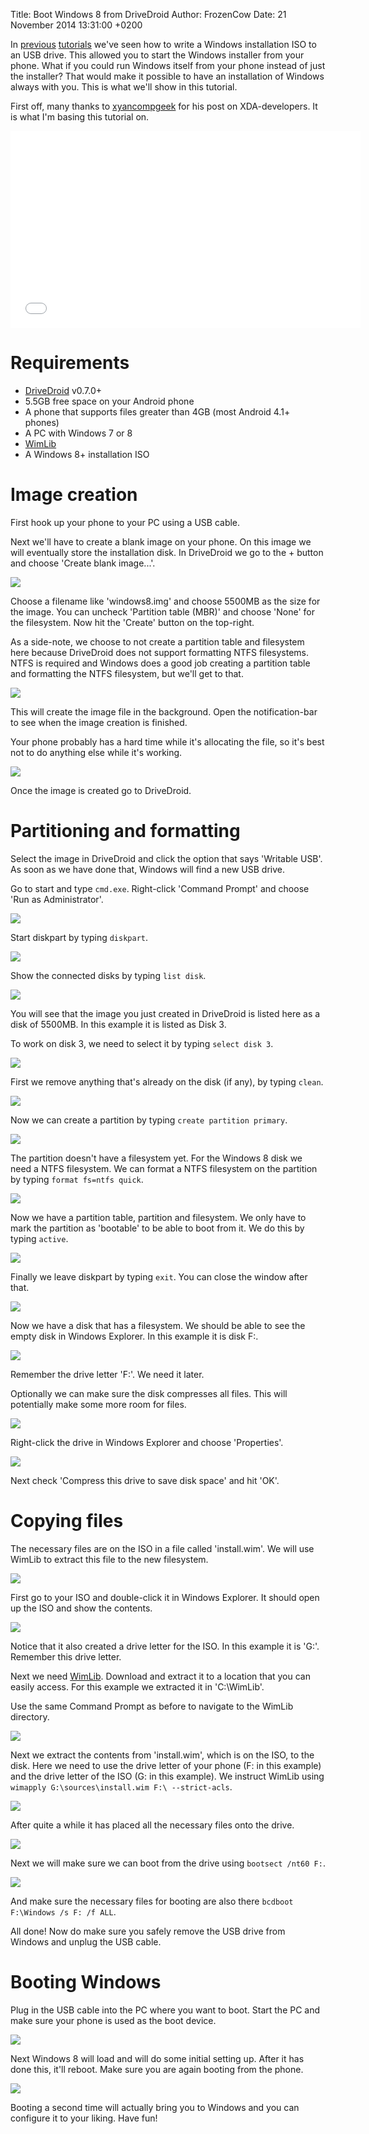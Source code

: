 Title: Boot Windows 8 from DriveDroid
Author: FrozenCow
Date: 21 November 2014 13:31:00 +0200

In [previous](/using-rufus-to-create-bootable-usb-images) [tutorials](windows-install-on-drivedroid) we've seen how to write a Windows installation ISO to an USB drive. This allowed you to start the Windows installer from your phone. What if you could run Windows itself from your phone instead of just the installer? That would make it possible to have an installation of Windows always with you. This is what we'll show in this tutorial.

First off, many thanks to [xyancompgeek](http://forum.xda-developers.com/showpost.php?p=56795760&postcount=883) for his post on XDA-developers. It is what I'm basing this tutorial on.

<iframe width="560" height="315" src="//www.youtube.com/embed/cuInQ55FcX4" frameborder="0" allowfullscreen></iframe>

# Requirements

* [DriveDroid](https://play.google.com/store/apps/details?id=com.softwarebakery.drivedroid) v0.7.0+
* 5.5GB free space on your Android phone
* A phone that supports files greater than 4GB (most Android 4.1+ phones)
* A PC with Windows 7 or 8
* [WimLib](http://sourceforge.net/projects/wimlib/)
* A Windows 8+ installation ISO

# Image creation

First hook up your phone to your PC using a USB cable.

Next we'll have to create a blank image on your phone. On this image we will eventually store the installation disk. In DriveDroid we go to the + button and choose 'Create blank image...'.

<img src="boot-windows-from-drivedroid/drivedroid-01.png" class="box" />

Choose a filename like 'windows8.img' and choose 5500MB as the size for the image. You can uncheck 'Partition table (MBR)' and choose 'None' for the filesystem. Now hit the 'Create' button on the top-right.

As a side-note, we choose to not create a partition table and filesystem here because DriveDroid does not support formatting NTFS filesystems. NTFS is required and Windows does a good job creating a partition table and formatting the NTFS filesystem, but we'll get to that.

<img src="boot-windows-from-drivedroid/drivedroid-02.png" class="box" />

This will create the image file in the background. Open the notification-bar to see when the image creation is finished.

Your phone probably has a hard time while it's allocating the file, so it's best not to do anything else while it's working.

<img src="boot-windows-from-drivedroid/drivedroid-03.png" class="box" />

Once the image is created go to DriveDroid.

# Partitioning and formatting

Select the image in DriveDroid and click the option that says 'Writable USB'. As soon as we have done that, Windows will find a new USB drive.

Go to start and type `cmd.exe`. Right-click 'Command Prompt' and choose 'Run as Administrator'.

<img src="boot-windows-from-drivedroid/partition-01.png" class="box" />

Start diskpart by typing `diskpart`.

<img src="boot-windows-from-drivedroid/partition-02.png" class="box" />

Show the connected disks by typing `list disk`.

<img src="boot-windows-from-drivedroid/partition-03.png" class="box" />

You will see that the image you just created in DriveDroid is listed here as a disk of 5500MB. In this example it is listed as Disk 3.

To work on disk 3, we need to select it by typing `select disk 3`.

<img src="boot-windows-from-drivedroid/partition-04.png" class="box" />

First we remove anything that's already on the disk (if any), by typing `clean`.

<img src="boot-windows-from-drivedroid/partition-05.png" class="box" />

Now we can create a partition by typing `create partition primary`.

<img src="boot-windows-from-drivedroid/partition-06.png" class="box" />

The partition doesn't have a filesystem yet. For the Windows 8 disk we need a NTFS filesystem. We can format a NTFS filesystem on the partition by typing `format fs=ntfs quick`.

<img src="boot-windows-from-drivedroid/partition-07.png" class="box" />

Now we have a partition table, partition and filesystem. We only have to mark the partition as 'bootable' to be able to boot from it. We do this by typing `active`.

<img src="boot-windows-from-drivedroid/partition-08.png" class="box" />

Finally we leave diskpart by typing `exit`. You can close the window after that.

<img src="boot-windows-from-drivedroid/partition-09.png" class="box" />

Now we have a disk that has a filesystem. We should be able to see the empty disk in Windows Explorer. In this example it is disk F:.

<img src="boot-windows-from-drivedroid/partition-10.png" class="box" />

Remember the drive letter 'F:'. We need it later.

Optionally we can make sure the disk compresses all files. This will potentially make some more room for files.

<img src="boot-windows-from-drivedroid/compress-01.png" class="box" />

Right-click the drive in Windows Explorer and choose 'Properties'.

<img src="boot-windows-from-drivedroid/compress-02.png" class="box" />

Next check 'Compress this drive to save disk space' and hit 'OK'.

# Copying files

The necessary files are on the ISO in a file called 'install.wim'. We will use WimLib to extract this file to the new filesystem.

<img src="boot-windows-from-drivedroid/copy-01.png" class="box" />

First go to your ISO and double-click it in Windows Explorer. It should open up the ISO and show the contents.

<img src="boot-windows-from-drivedroid/copy-02.png" class="box" />

Notice that it also created a drive letter for the ISO. In this example it is 'G:'. Remember this drive letter.

Next we need [WimLib](http://sourceforge.net/projects/wimlib/). Download and extract it to a location that you can easily access. For this example we extracted it in 'C:\WimLib'.

Use the same Command Prompt as before to navigate to the WimLib directory.

<img src="boot-windows-from-drivedroid/copy-03.png" class="box" />

Next we extract the contents from 'install.wim', which is on the ISO, to the disk. Here we need to use the drive letter of your phone (F: in this example) and the drive letter of the ISO (G: in this example). We instruct WimLib using `wimapply G:\sources\install.wim F:\ --strict-acls`.

<img src="boot-windows-from-drivedroid/copy-04.png" class="box" />

After quite a while it has placed all the necessary files onto the drive.

<img src="boot-windows-from-drivedroid/copy-05.png" class="box" />

Next we will make sure we can boot from the drive using `bootsect /nt60 F:`.

<img src="boot-windows-from-drivedroid/copy-06.png" class="box" />

And make sure the necessary files for booting are also there `bcdboot F:\Windows /s F: /f ALL`.

All done! Now do make sure you safely remove the USB drive from Windows and unplug the USB cable.

# Booting Windows

Plug in the USB cable into the PC where you want to boot. Start the PC and make sure your phone is used as the boot device.

<img src="boot-windows-from-drivedroid/boot-01.jpg" class="box" />

Next Windows 8 will load and will do some initial setting up. After it has done this, it'll reboot. Make sure you are again booting from the phone.

<img src="boot-windows-from-drivedroid/boot-02.jpg" class="box" />

Booting a second time will actually bring you to Windows and you can configure it to your liking. Have fun!
